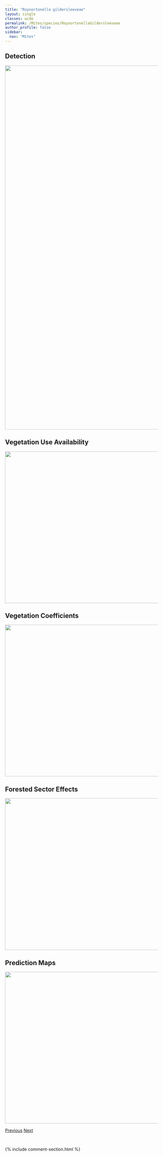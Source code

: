 ```yaml
---
title: "Roynortonella gildersleeveae"
layout: single
classes: wide
permalink: /Mites/species/RoynortonellaGildersleeveae
author_profile: false
sidebar:
  nav: "Mites"
---
```


<h2>Detection</h2>

<a href="https://drive.google.com/uc?export=view&id=15HJ4yIplAbC9xMWB95xmd8cfHVTb_Yu9">
<img src="https://drive.google.com/uc?export=view&id=15HJ4yIplAbC9xMWB95xmd8cfHVTb_Yu9" height = "1200" width = "800">
</a>


<h2>Vegetation Use Availability</h2>

<a href="https://drive.google.com/uc?export=view&id=1LtejvKJhqBuUK7NwjDMv5AkS7NmL4qzO">
<img src="https://drive.google.com/uc?export=view&id=1LtejvKJhqBuUK7NwjDMv5AkS7NmL4qzO" height = "500" width = "1000">
</a>


<h2>Vegetation Coefficients</h2>

<a href="https://drive.google.com/uc?export=view&id=1HevXplM-dJNExigGnRp8rTRQhC2ljyph">
<img src="https://drive.google.com/uc?export=view&id=1HevXplM-dJNExigGnRp8rTRQhC2ljyph" height = "500" width = "1000">
</a>


<h2>Forested Sector Effects</h2>

<a href="https://drive.google.com/uc?export=view&id=1U9yFnVDfNntuou7fVyjRRuC9i22u-riX">
<img src="https://drive.google.com/uc?export=view&id=1U9yFnVDfNntuou7fVyjRRuC9i22u-riX" height = "500" width = "1000">
</a>


<h2>Prediction Maps</h2>

<a href="https://drive.google.com/uc?export=view&id=1VwbuKnXybXki4oTuoNnDBasTrr23DhuO">
<img src="https://drive.google.com/uc?export=view&id=1VwbuKnXybXki4oTuoNnDBasTrr23DhuO" height = "500" width = "1000">
</a>


<a href="/DevelopmentWebsite/Mites/species/RhysotritiaDiaphoros" class="pagination--pager" title="Rhysotritia diaphoros">Previous</a> <a href="/DevelopmentWebsite/Mites/species/RoynortonellaSp1DEW" class="pagination--pager" title="Roynortonella sp. 1 DEW">Next</a>

<p>&nbsp;</p>

{% include comment-section.html %}
